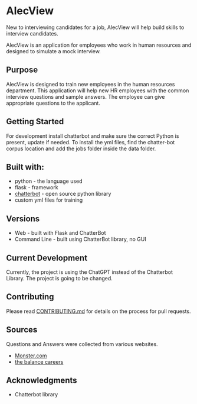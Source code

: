 # AlecView 

New to interviewing candidates for a job, AlecView will help build skills to 
interview candidates. 

AlecView is an application for employees who work in human resources and
designed to simulate a mock interview. 

## Purpose 

AlecView is designed to train new employees in the human resources department. This application 
will help new HR employees with the common interview questions and sample answers.
The employee can give appropriate questions to the applicant. 

## Getting Started 
For development install chatterbot and make sure the correct Python is present, update if needed. 
To install the yml files, find the chatter-bot corpus location and add the jobs folder inside the data folder.

## Built with:
* python - the language used 
* flask - framework
* [chatterbot](https://github.com/gunthercox/ChatterBot) - open source python library
*  custom yml files for training

## Versions
* Web - built with Flask and ChatterBot
* Command Line - built using ChatterBot library, no GUI

## Current Development
Currently, the project is using the ChatGPT
instead of the Chatterbot Library. The project is going
to be changed.

## Contributing 
Please read [CONTRIBUTING.md](https://github.com/kiwihero/alecView/blob/master/CONTRIBUTING.md) for details on the process for pull requests.

## Sources
Questions and Answers were collected from various websites.
* [Monster.com](https://www.monster.com/career-advice/article/top-10-interview-questions-prep)
* [the balance careers](https://www.thebalancecareers.com/worst-interview-answers-2061232)

## Acknowledgments
* Chatterbot library



